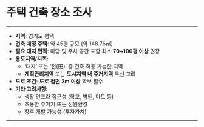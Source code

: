# 주택 건축 장소 조사

---

- **지역**: 경기도 평택  
- **건축 예정 주택**: 약 45평 규모 (약 148.76㎡)  
- **필요 대지 면적**: 마당 및 주차 공간 포함 최소 **70~100평 이상** 권장  
- **용도지역/지목**:
  - ‘대지’ 또는 ‘전(田)’ 중 건축 허용 가능한 지역
  - **계획관리지역** 또는 **도시지역 내 주거지역** 우선 고려
- **도로 조건**: **도로 접면 2m 이상** 확보 필수  
- **기타 고려사항**:
  - 생활 인프라 접근성 (학교, 병원, 마트 등)
  - 조용한 주거지 또는 전원환경
  - 향후 개발 가능성 (투자가치)

---

